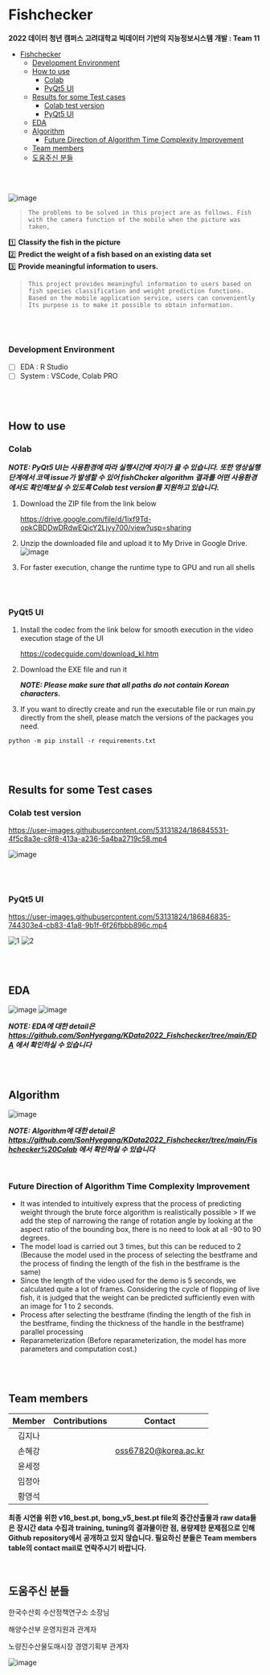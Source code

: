 # Fishchecker
**2022 데이터 청년 캠퍼스 고려대학교 빅데이터 기반의 지능정보시스템 개발 : Team 11**
- [Fishchecker](#fishchecker)
    + [Development Environment](#development-environment)
  * [How to use](#how-to-use)
    + [Colab](#colab)
    + [PyQt5 UI](#pyqt5-ui)
  * [Results for some Test cases](#results-for-some-test-cases)
    + [Colab test version](#colab-test-version)
    + [PyQt5 UI](#pyqt5-ui-1)
  * [EDA](#eda)
  * [Algorithm](#algorithm)
    + [Future Direction of Algorithm Time Complexity Improvement](#future-direction-of-algorithm-time-complexity-improvement)
  * [Team members](#team-members)
  * [도움주신 분들](#---)

<br>
<br>


![image](https://user-images.githubusercontent.com/53131824/186707022-956ff170-4047-4f2d-b739-3f7a295451d1.png)



> `The problems to be solved in this project are as follows. Fish with the camera function of the mobile
when the picture was taken,`

1️⃣ **Classify the fish in the picture**<br>
2️⃣ **Predict the weight of a fish based on an existing data set**<br>
3️⃣ **Provide meaningful information to users.**

>   `This project provides meaningful information to users based on fish species classification and weight prediction functions. Based on the mobile application service, users can conveniently Its purpose is to make it possible to obtain information.`

<br>
<br>


### Development Environment
- [ ] EDA : R Studio
- [ ] System : VSCode, Colab PRO

<br>
<br>


## How to use
### Colab
***NOTE: PyQt5 UI는 사용환경에 따라 실행시간에 차이가 클 수 있습니다. 또한 영상실행 단계에서 코덱 issue가 발생할 수 있어 fishChcker algorithm 결과를 어떤 사용환경에서도 확인해보실 수 있도록 Colab test version를 지원하고 있습니다.***

1. Download the ZIP file from the link below

   https://drive.google.com/file/d/1ixf9Td-opkCBDDwDRdwEQicY2Ljvy700/view?usp=sharing 

2. Unzip the downloaded file and upload it to My Drive in Google Drive.
![image](https://user-images.githubusercontent.com/53131824/186811130-f654b789-4300-46c5-be22-9e97bd15c3e5.png)

3. For faster execution, change the runtime type to GPU and run all shells


<br><br>


### PyQt5 UI
1. Install the codec from the link below for smooth execution in the video execution stage of the UI

   https://codecguide.com/download_kl.htm 

2. Download the EXE file and run it

   ***NOTE: Please make sure that all paths do not contain Korean characters.***

3. If you want to directly create and run the executable file or run main.py directly from the shell, please match the versions of the packages you need.
```
python -m pip install -r requirements.txt
```

<br><br>

## Results for some Test cases
### Colab test version


https://user-images.githubusercontent.com/53131824/186845531-4f5c8a3e-c8f8-413a-a236-5a4ba2719c58.mp4

![image](https://user-images.githubusercontent.com/53131824/186847162-3b6b54e1-217e-47d0-9c85-26ad55dc215f.png)


<br><br>

### PyQt5 UI


https://user-images.githubusercontent.com/53131824/186846835-744303e4-cb83-41a8-9b1f-6f26fbbb896c.mp4

![1](https://user-images.githubusercontent.com/53131824/186847252-fd7714b1-4983-489b-bf6f-22da0507f2d9.png)
![2](https://user-images.githubusercontent.com/53131824/186847271-7b9dbe93-06b5-41c4-8009-df8edd7c97ef.png)

<br><br>

## EDA
![image](https://user-images.githubusercontent.com/53131824/186893196-5a534f1d-a19a-4c5f-ac2f-46b75450e85c.png)
![image](https://user-images.githubusercontent.com/53131824/186893248-5531fbf5-27f0-4e59-9518-966768af952c.png)


***NOTE: EDA에 대한 detail은 https://github.com/SonHyegang/KData2022_Fishchecker/tree/main/EDA
에서 확인하실 수 있습니다***

<br><br>

## Algorithm
![image](https://user-images.githubusercontent.com/109898791/186849435-10d466fe-e003-473a-8ab8-bccb6d83bc4a.png)

***NOTE: Algorithm에 대한 detail은 https://github.com/SonHyegang/KData2022_Fishchecker/tree/main/Fishchecker%20Colab 에서 확인하실 수 있습니다***

<br>

### Future Direction of Algorithm Time Complexity Improvement
- It was intended to intuitively express that the process of predicting weight through the brute force algorithm is realistically possible > If we add the step of narrowing the range of rotation angle by looking at the aspect ratio of the bounding box, there is no need to look at all -90 to 90 degrees.
- The model load is carried out 3 times, but this can be reduced to 2  (Because the model used in the process of selecting the bestframe and the process of finding the length of the fish in the bestframe is the same)
- Since the length of the video used for the demo is 5 seconds, we calculated quite a lot of frames. Considering the cycle of flopping of live fish, it is judged that the weight can be predicted sufficiently even with an image for 1 to 2 seconds.
- Process after selecting the bestframe  (finding the length of the fish in the bestframe, finding the thickness of the handle in the bestframe) parallel processing
- Reparameterization  (Before reparameterization, the model has more parameters and computation cost.)







<br><br>

## Team members
|Member|Contributions|Contact|
|:-:|-------|-|
|김지나|||
|손혜강||oss67820@korea.ac.kr|
|윤세정|||
|임정아|||
|황영석|||

**최종 시연을 위한 v16_best.pt, bong_v5_best.pt file외 중간산출물과 raw data들은 장시간 data 수집과 training, tuning의 결과물이란 점, 용량제한 문제점으로 인해 Github repository에서 공개하고 있지 않습니다. 필요하신 분들은 Team members table의 contact mail로 연락주시기 바랍니다.**

<br>

## 도움주신 분들

한국수산회 수산정책연구소 소장님

해양수산부 운영지원과 관계자

노량진수산물도매시장 경영기획부 관계자


![image](https://user-images.githubusercontent.com/53131824/186621158-785481bb-8d06-4c23-9b98-653a00c0f562.png)
